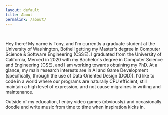 ```yaml
---
layout: default
title: About
permalink: /about/
---
```

<br>

Hey there! My name is Tony, and I'm currently a graduate student at the University of Washington, Bothell getting my Master's
degree in Computer Science & Software Engineering (CSSE). I graduated from the University of California, Merced in 2020 with my Bachelor's degree in Computer Science and Engineering (CSE), and I am working  towards obtaining my PhD. At a glance, my main research interests are in AI and Game Development (specifically, through the use of Data Oriented Design (DOD)). I'd like to code in a world where our programs are naturally CPU efficient, still maintain a high level of expression, and not cause migraines in writing and maintenance.

Outside of my education, I enjoy video games (obviously) and occasionally doodle and write music from time to time when inspiration kicks in.

